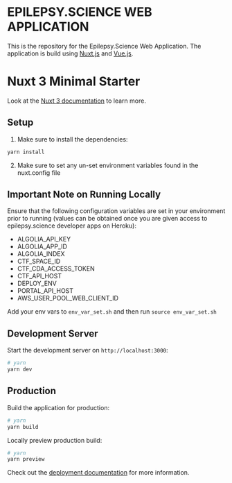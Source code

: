 # EPILEPSY.SCIENCE WEB APPLICATION
This is the repository for the Epilepsy.Science Web Application. The application is build using [Nuxt.js](https://nuxtjs.org) and [Vue.js](https://vuejs.org/).

# Nuxt 3 Minimal Starter

Look at the [Nuxt 3 documentation](https://nuxt.com/docs/getting-started/introduction) to learn more.

## Setup

1. Make sure to install the dependencies:

```bash
yarn install
```

2. Make sure to set any un-set environment variables found in the nuxt.config file

## Important Note on Running Locally

Ensure that the following configuration variables are set in your environment prior to running (values can be obtained once you are given access to epilepsy.science developer apps on Heroku):
* ALGOLIA_API_KEY
* ALGOLIA_APP_ID
* ALGOLIA_INDEX
* CTF_SPACE_ID
* CTF_CDA_ACCESS_TOKEN
* CTF_API_HOST
* DEPLOY_ENV
* PORTAL_API_HOST
* AWS_USER_POOL_WEB_CLIENT_ID

Add your env vars to `env_var_set.sh` and then run `source env_var_set.sh`
## Development Server

Start the development server on `http://localhost:3000`:


```bash
# yarn
yarn dev
```

## Production

Build the application for production:

```bash
# yarn
yarn build
```

Locally preview production build:

```bash
# yarn
yarn preview
```

Check out the [deployment documentation](https://nuxt.com/docs/getting-started/deployment) for more information.

